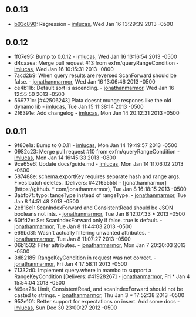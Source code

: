 ## 0.0.13

 * [b03c890](https://github.com/exfm/node-mambo/commit/b03c890): Regression - [imlucas](https://github.com/imlucas), Wed Jan 16 13:29:39 2013 -0500

## 0.0.12

 * ff07e95: Bump to 0.0.12 - [imlucas](https://github.com/imlucas), Wed Jan 16 13:16:54 2013 -0500
 * d4caaea: Merge pull request #13 from exfm/queryRangeCondition - [imlucas](https://github.com/imlucas), Wed Jan 16 10:15:31 2013 -0800
 * 7acd2b9: When query results are reversed ScanForward should be false. - [jonathanmarmor](https://github.com/jonathanmarmor), Wed Jan 16 13:06:46 2013 -0500
 * ce4b11b: Default sort is ascending. - [jonathanmarmor](https://github.com/jonathanmarmor), Wed Jan 16 12:55:50 2013 -0500
 * 569771c: [#42506243] Plata doesnt munge respones like the old dynamo lib - [imlucas](https://github.com/imlucas), Tue Jan 15 11:38:14 2013 -0500
 * 2f6391e: Add changelog - [imlucas](https://github.com/imlucas), Mon Jan 14 20:12:31 2013 -0500

## 0.0.11

 * 9f80e1a: Bump to 0.0.11 - [imlucas](https://github.com/imlucas), Mon Jan 14 19:49:57 2013 -0500
 * 0982c23: Merge pull request #10 from exfm/queryRangeCondition - [imlucas](https://github.com/imlucas), Mon Jan 14 16:45:33 2013 -0800
 * 9ce65e6: Update docs/guide.md - [imlucas](https://github.com/imlucas), Mon Jan 14 11:06:02 2013 -0500
 * 587488e: schema.exportKey requires separate hash and range args. Fixes batch deletes. [Delivers: #42165555] - [jonathanmarmor](https://github. * com/jonathanmarmor), Tue Jan 8 16:18:15 2013 -0500
 * 3abfb7f: typo: tangeType instead of rangeType. - [jonathanmarmor](https://github.com/jonathanmarmor), Tue Jan 8 14:51:48 2013 -0500
 * 2e816c1: ScanIndexForward and ConsistentRead should be JSON booleans not ints. - [jonathanmarmor](https://github.com/jonathanmarmor), Tue Jan 8 12:07:33  * 2013 -0500
 * 60ffd2e: Set ScanIndexForward only if false. true is default. - [jonathanmarmor](https://github.com/jonathanmarmor), Tue Jan 8 11:44:03 2013 -0500
 * e69bd3f: Wasn't actually filtering unwanted attributes. - [jonathanmarmor](https://github.com/jonathanmarmor), Tue Jan 8 11:07:27 2013 -0500
 * 06b1532: Filter attributes. - [jonathanmarmor](https://github.com/jonathanmarmor), Mon Jan 7 20:20:03 2013 -0500
 * 3d82185: RangeKeyCondition in request was not correct. - [jonathanmarmor](https://github.com/jonathanmarmor), Fri Jan 4 17:58:11 2013 -0500
 * 71332d0: Implement query.where in mambo to support a RangeKeyCondition [Delivers: #41928267] - [jonathanmarmor](https://github.com/jonathanmarmor), Fri  * Jan 4 15:54:04 2013 -0500
 * f49ea28: Limit, ConsistentRead, and scanIndexForward should not be casted to strings. - [jonathanmarmor](https://github.com/jonathanmarmor), Thu Jan 3  * 17:52:38 2013 -0500
 * 952e101: Better support for expectations on insert.  Add some docs - [imlucas](https://github.com/imlucas), Sun Dec 30 23:00:27 2012 -0500

